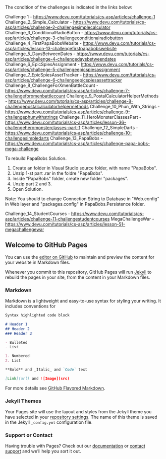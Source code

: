 The condition of the challenges is indicated in the links below:

Challenge 1                               - https://www.devu.com/tutorials/cs-asp/articles/challenge-1
Challenge_2_Simple_Calculator             - https://www.devu.com/tutorials/cs-asp/articles/challenge-2-challengesimplecalculator
Challenge_3_ConditionalRadioButton        - https://www.devu.com/tutorials/cs-asp/articles/challenge-3-challengeconditionalradiobutton
Challenge_4_FirstPapaBobsWebsite          - https://www.devu.com/tutorials/cs-asp/articles/lesson-13-challengefirstpapabobswebsite
Challenge_5_DaysBetweenDates              - https://www.devu.com/tutorials/cs-asp/articles/challenge-4-challengedaysbetweendates
Challenge_6_EpicSpiesAssignment           - https://www.devu.com/tutorials/cs-asp/articles/challenge-5-challengeepicspiesassignment
Challenge_7_EpicSpiesAssetTracker         - https://www.devu.com/tutorials/cs-asp/articles/challenge-6-challengeepicspiesassettracker
Challenge_8_ChallengeForXmenBattleCount   - https://www.devu.com/tutorials/cs-asp/articles/challenge-7-challengeforxmenbattlecount
Challenge_9_PostalCalculatorHelperMethods - https://www.devu.com/tutorials/cs-asp/articles/challenge-8-challengepostalcalculatorhelpermethods
Challenge_10_Phun_With_Strings            - https://www.devu.com/tutorials/cs-asp/articles/challenge-9-challengephunwithstrings
Challenge_11_HeroMonsterClassesPart       - https://www.devu.com/tutorials/cs-asp/articles/lesson-36-challengeheromonsterclasses-part-1
Challenge_12_SimpleDarts                  - https://www.devu.com/tutorials/cs-asp/articles/challenge-10-challengesimpledarts
Challenge_13_PapaBobs                     - https://www.devu.com/tutorials/cs-asp/articles/challenge-papa-bobs-mega-challenge

To rebuild PapaBobs Solution.
1. Create an folder in Visual Studio source folder, with name "PapaBobs". 
2. Unzip 1-st part .rar in the foldre "PapaBobs".
3. Inside "PapaBobs" folder, create new folder "packages".
4. Unzip part 2 and 3.
5. Open Solution.

Note: You should to change Connection String to Database in "Web.config" in Web layer and "packages.config"
in PapaBobs.Persistence folder.

Challenge_14_StudentCourses               - https://www.devu.com/tutorials/cs-asp/articles/challenge-11-challengestudentcourses
MegaChallengeWar                          - https://www.devu.com/tutorials/cs-asp/articles/lesson-51-megachallengewar
















## Welcome to GitHub Pages

You can use the [editor on GitHub](https://github.com/IoanZ1994/CS-Fundamentals-via-ASP.NET-Web-Apps/edit/master/README.md) to maintain and preview the content for your website in Markdown files.

Whenever you commit to this repository, GitHub Pages will run [Jekyll](https://jekyllrb.com/) to rebuild the pages in your site, from the content in your Markdown files.

### Markdown

Markdown is a lightweight and easy-to-use syntax for styling your writing. It includes conventions for

```markdown
Syntax highlighted code block

# Header 1
## Header 2
### Header 3

- Bulleted
- List

1. Numbered
2. List

**Bold** and _Italic_ and `Code` text

[Link](url) and ![Image](src)
```

For more details see [GitHub Flavored Markdown](https://guides.github.com/features/mastering-markdown/).

### Jekyll Themes

Your Pages site will use the layout and styles from the Jekyll theme you have selected in your [repository settings](https://github.com/IoanZ1994/CS-Fundamentals-via-ASP.NET-Web-Apps/settings). The name of this theme is saved in the Jekyll `_config.yml` configuration file.

### Support or Contact

Having trouble with Pages? Check out our [documentation](https://help.github.com/categories/github-pages-basics/) or [contact support](https://github.com/contact) and we’ll help you sort it out.

